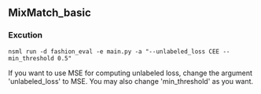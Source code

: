## MixMatch_basic

### Excution

```
nsml run -d fashion_eval -e main.py -a "--unlabeled_loss CEE --min_threshold 0.5"
```

If you want to use MSE for computing unlabeled loss, change the argument 'unlabeled_loss' to MSE. You may also change 'min_threshold' as you want.

